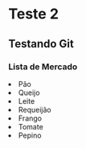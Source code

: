 # Teste 2
## Testando Git

### Lista de Mercado
<li>Pão</li>
<li>Queijo</li>
<li>Leite</li>
<li>Requeijão</li>
<li>Frango</li>
<li>Tomate</li>
<li>Pepino</li>